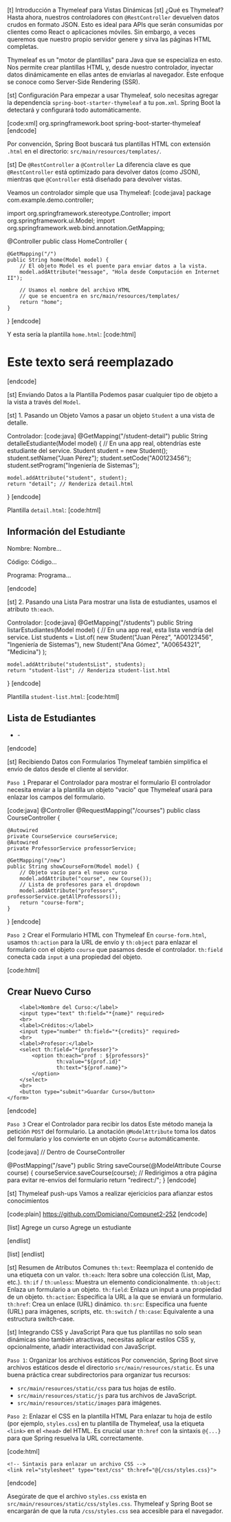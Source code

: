 [t] Introducción a Thymeleaf para Vistas Dinámicas
[st] ¿Qué es Thymeleaf?
Hasta ahora, nuestros controladores con `@RestController` devuelven datos crudos en formato JSON. Esto es ideal para APIs que serán consumidas por clientes como React o aplicaciones móviles. Sin embargo, a veces queremos que nuestro propio servidor genere y sirva las páginas HTML completas.

Thymeleaf es un "motor de plantillas" para Java que se especializa en esto. Nos permite crear plantillas HTML y, desde nuestro controlador, inyectar datos dinámicamente en ellas antes de enviarlas al navegador. Este enfoque se conoce como Server-Side Rendering (SSR).

[st] Configuración
Para empezar a usar Thymeleaf, solo necesitas agregar la dependencia `spring-boot-starter-thymeleaf` a tu `pom.xml`. Spring Boot la detectará y configurará todo automáticamente.

[code:xml]
<dependency>
    <groupId>org.springframework.boot</groupId>
    <artifactId>spring-boot-starter-thymeleaf</artifactId>
</dependency>
[endcode]

Por convención, Spring Boot buscará tus plantillas HTML con extensión `.html` en el directorio: `src/main/resources/templates/`.

[st] De `@RestController` a `@Controller`
La diferencia clave es que `@RestController` está optimizado para devolver datos (como JSON), mientras que `@Controller` está diseñado para devolver vistas.

Veamos un controlador simple que usa Thymeleaf:
[code:java]
package com.example.demo.controller;

import org.springframework.stereotype.Controller;
import org.springframework.ui.Model;
import org.springframework.web.bind.annotation.GetMapping;

@Controller
public class HomeController {

    @GetMapping("/")
    public String home(Model model) {
        // El objeto Model es el puente para enviar datos a la vista.
        model.addAttribute("message", "Hola desde Computación en Internet II");
        
        // Usamos el nombre del archivo HTML 
        // que se encuentra en src/main/resources/templates/
        return "home"; 
    }
}
[endcode]

Y esta sería la plantilla `home.html`:
[code:html]
<!DOCTYPE html>
<html xmlns:th="http://www.thymeleaf.org">
<head>
    <meta charset="UTF-8">
    <title>Inicio</title>
</head>
<body>
    <!-- th:text reemplaza el contenido de la etiqueta h1 -->
    <h1 th:text="${message}">Este texto será reemplazado</h1>
</body>
</html>
[endcode]

[st] Enviando Datos a la Plantilla
Podemos pasar cualquier tipo de objeto a la vista a través del `Model`.

[st] 1. Pasando un Objeto
Vamos a pasar un objeto `Student` a una vista de detalle.

Controlador:
[code:java]
@GetMapping("/student-detail")
public String detalleEstudiante(Model model) {
    // En una app real, obtendrías este estudiante del service.
    Student student = new Student();
    student.setName("Juan Pérez");
    student.setCode("A00123456");
    student.setProgram("Ingeniería de Sistemas");

    model.addAttribute("student", student);
    return "detail"; // Renderiza detail.html
}
[endcode]

Plantilla `detail.html`:
[code:html]
<!DOCTYPE html>
<html xmlns:th="http://www.thymeleaf.org">
<body>
    <h2>Información del Estudiante</h2>
    <p>Nombre: <span th:text="${student.name}">Nombre...</span></p>
    <p>Código: <span th:text="${student.code}">Código...</span></p>
    <p>Programa: <span th:text="${student.program}">Programa...</span></p>
</body>
</html>
[endcode]

[st] 2. Pasando una Lista
Para mostrar una lista de estudiantes, usamos el atributo `th:each`.

Controlador:
[code:java]
@GetMapping("/students")
public String listarEstudiantes(Model model) {
    // En una app real, esta lista vendría del service.
    List<Student> students = List.of(
        new Student("Juan Pérez", "A00123456", "Ingeniería de Sistemas"),
        new Student("Ana Gómez", "A00654321", "Medicina")
    );

    model.addAttribute("studentsList", students); 
    return "student-list"; // Renderiza student-list.html
}
[endcode]

Plantilla `student-list.html`:
[code:html]
<!DOCTYPE html>
<html xmlns:th="http://www.thymeleaf.org">
<body>
    <h2>Lista de Estudiantes</h2>
    <ul>
        <li th:each="s : ${studentsList}">
            <strong th:text="${s.name}"></strong> - 
            <span th:text="${s.program}"></span>
        </li>
    </ul>
</body>
</html>
[endcode]

[st] Recibiendo Datos con Formularios
Thymeleaf también simplifica el envío de datos desde el cliente al servidor.

`Paso 1`
Preparar el Controlador para mostrar el formulario
El controlador necesita enviar a la plantilla un objeto "vacío" que Thymeleaf usará para enlazar los campos del formulario.

[code:java]
@Controller
@RequestMapping("/courses")
public class CourseController {
    
    @Autowired
    private CourseService courseService;
    @Autowired
    private ProfessorService professorService;

    @GetMapping("/new")
    public String showCourseForm(Model model) {
        // Objeto vacío para el nuevo curso
        model.addAttribute("course", new Course()); 
        // Lista de profesores para el dropdown
        model.addAttribute("professors", professorService.getAllProfessors());
        return "course-form";
    }
}
[endcode]

`Paso 2`
Crear el Formulario HTML con Thymeleaf
En `course-form.html`, usamos `th:action` para la URL de envío y `th:object` para enlazar el formulario con el objeto `course` que pasamos desde el controlador. `th:field` conecta cada `input` a una propiedad del objeto.

[code:html]
<!DOCTYPE html>
<html xmlns:th="http://www.thymeleaf.org">
<body>
    <h2>Crear Nuevo Curso</h2>
    <form th:action="@{/courses/save}" th:object="${course}" method="post">
        
        <label>Nombre del Curso:</label>
        <input type="text" th:field="*{name}" required>
        <br>
        <label>Créditos:</label>
        <input type="number" th:field="*{credits}" required>
        <br>
        <label>Profesor:</label>
        <select th:field="*{professor}">
            <option th:each="prof : ${professors}"
                    th:value="${prof.id}"
                    th:text="${prof.name}">
            </option>
        </select>
        <br>
        <button type="submit">Guardar Curso</button>
    </form>
</body>
</html>
[endcode]

`Paso 3`
Crear el Controlador para recibir los datos
Este método maneja la petición `POST` del formulario. La anotación `@ModelAttribute` toma los datos del formulario y los convierte en un objeto `Course` automáticamente.

[code:java]
// Dentro de CourseController

@PostMapping("/save")
public String saveCourse(@ModelAttribute Course course) {
    courseService.saveCourse(course);
    // Redirigimos a otra página para evitar re-envíos del formulario
    return "redirect:/"; 
}
[endcode]

[st] Thymeleaf push-ups
Vamos a realizar ejericicios para afianzar estos conocimientos

[code:plain]
https://github.com/Domiciano/Compunet2-252
[endcode]

[list]
Agrege un curso
Agrege un estudiante

[endlist]


[list]
[endlist]

[st] Resumen de Atributos Comunes
`th:text`: Reemplaza el contenido de una etiqueta con un valor.
`th:each`: Itera sobre una colección (List, Map, etc.).
`th:if` / `th:unless`: Muestra un elemento condicionalmente.
`th:object`: Enlaza un formulario a un objeto.
`th:field`: Enlaza un input a una propiedad de un objeto.
`th:action`: Especifica la URL a la que se enviará un formulario.
`th:href`: Crea un enlace (URL) dinámico.
`th:src`: Especifica una fuente (URL) para imágenes, scripts, etc.
`th:switch` / `th:case`: Equivalente a una estructura switch-case.

[st] Integrando CSS y JavaScript
Para que tus plantillas no solo sean dinámicas sino también atractivas, necesitas aplicar estilos CSS y, opcionalmente, añadir interactividad con JavaScript.

`Paso 1`: Organizar los archivos estáticos
Por convención, Spring Boot sirve archivos estáticos desde el directorio `src/main/resources/static`. Es una buena práctica crear subdirectorios para organizar tus recursos:

- `src/main/resources/static/css` para tus hojas de estilo.
- `src/main/resources/static/js` para tus archivos de JavaScript.
- `src/main/resources/static/images` para imágenes.

`Paso 2`: Enlazar el CSS en la plantilla HTML
Para enlazar tu hoja de estilo (por ejemplo, `styles.css`) en tu plantilla de Thymeleaf, usa la etiqueta `<link>` en el `<head>` del HTML. Es crucial usar `th:href` con la sintaxis `@{...}` para que Spring resuelva la URL correctamente.

[code:html]
<!DOCTYPE html>
<html xmlns:th="http://www.thymeleaf.org">
<head>
    <meta charset="UTF-8">
    <title>Mi App</title>
    
    <!-- Sintaxis para enlazar un archivo CSS -->
    <link rel="stylesheet" type="text/css" th:href="@{/css/styles.css}">
</head>
<body>
    <!-- El contenido de tu página va aquí -->
</body>
</html>
[endcode]

Asegúrate de que el archivo `styles.css` exista en `src/main/resources/static/css/styles.css`. Thymeleaf y Spring Boot se encargarán de que la ruta `/css/styles.css` sea accesible para el navegador.